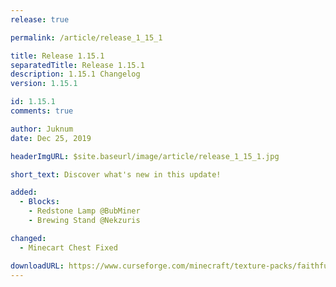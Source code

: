 ```yaml
---
release: true

permalink: /article/release_1_15_1

title: Release 1.15.1
separatedTitle: Release 1.15.1
description: 1.15.1 Changelog
version: 1.15.1

id: 1.15.1
comments: true

author: Juknum
date: Dec 25, 2019

headerImgURL: $site.baseurl/image/article/release_1_15_1.jpg

short_text: Discover what's new in this update!

added:
  - Blocks:
    - Redstone Lamp @BubMiner
    - Brewing Stand @Nekzuris

changed:
  - Minecart Chest Fixed

downloadURL: https://www.curseforge.com/minecraft/texture-packs/faithful-3d/files/2849351
---
```

